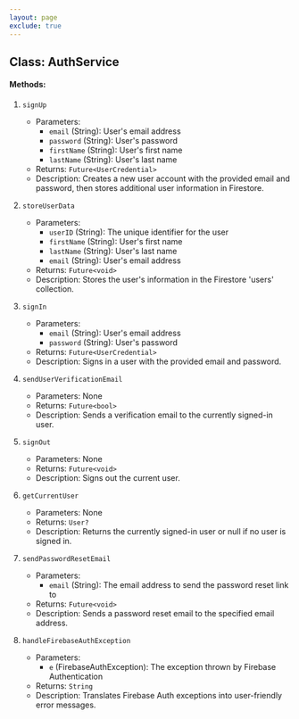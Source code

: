 ```yaml
---
layout: page
exclude: true
---
```


## Class: AuthService

#### Methods:

1. `signUp`
   - Parameters:
     - `email` (String): User's email address
     - `password` (String): User's password
     - `firstName` (String): User's first name
     - `lastName` (String): User's last name
   - Returns: `Future<UserCredential>`
   - Description: Creates a new user account with the provided email and password, then stores additional user information in Firestore.

2. `storeUserData`
   - Parameters:
     - `userID` (String): The unique identifier for the user
     - `firstName` (String): User's first name
     - `lastName` (String): User's last name
     - `email` (String): User's email address
   - Returns: `Future<void>`
   - Description: Stores the user's information in the Firestore 'users' collection.

3. `signIn`
   - Parameters:
     - `email` (String): User's email address
     - `password` (String): User's password
   - Returns: `Future<UserCredential>`
   - Description: Signs in a user with the provided email and password.

4. `sendUserVerificationEmail`
   - Parameters: None
   - Returns: `Future<bool>`
   - Description: Sends a verification email to the currently signed-in user.

5. `signOut`
   - Parameters: None
   - Returns: `Future<void>`
   - Description: Signs out the current user.

6. `getCurrentUser`
   - Parameters: None
   - Returns: `User?`
   - Description: Returns the currently signed-in user or null if no user is signed in.

7. `sendPasswordResetEmail`
   - Parameters:
     - `email` (String): The email address to send the password reset link to
   - Returns: `Future<void>`
   - Description: Sends a password reset email to the specified email address.

8. `handleFirebaseAuthException`
   - Parameters:
     - `e` (FirebaseAuthException): The exception thrown by Firebase Authentication
   - Returns: `String`
   - Description: Translates Firebase Auth exceptions into user-friendly error messages.
